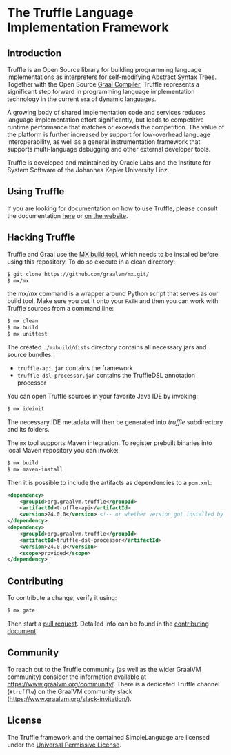 # The Truffle Language Implementation Framework

## Introduction

Truffle is an Open Source library for building programming language implementations as interpreters for self-modifying Abstract Syntax Trees.
Together with the Open Source [Graal Compiler](../compiler), Truffle represents a significant step
forward in programming language implementation technology in the current era of dynamic languages.

A growing  body of shared implementation code and services
reduces language implementation effort significantly, but leads to competitive runtime
performance that matches or exceeds the competition.  The value of the platform is further
increased by support for low-overhead language interoperability, as well as a general instrumentation
framework that supports multi-language debugging and other external developer tools.

Truffle is developed and maintained by Oracle Labs and the Institute for System
Software of the Johannes Kepler University Linz.

## Using Truffle

If you are looking for documentation on how to use Truffle, please consult the documentation [here](docs/README.md) or [on the website](https://www.graalvm.org/graalvm-as-a-platform/language-implementation-framework/).

## Hacking Truffle

Truffle and Graal use the [MX build tool](https://github.com/graalvm/mx/),
which needs to be installed before using this repository. To do so execute
in a clean directory:

```bash
$ git clone https://github.com/graalvm/mx.git/
$ mx/mx
```

the mx/*mx* command is a wrapper around Python script that serves as our build tool.
Make sure you put it onto your `PATH` and then you can work with Truffle
sources from a command line:

```bash
$ mx clean
$ mx build
$ mx unittest
```

The created `./mxbuild/dists` directory contains all necessary jars and source bundles.

  - `truffle-api.jar` contains the framework
  - `truffle-dsl-processor.jar` contains the TruffleDSL annotation processor

You can open Truffle sources in your favorite Java IDE by invoking:

```bash
$ mx ideinit
```

The necessary IDE metadata will then be generated into *truffle* subdirectory
and its folders.

The `mx` tool supports Maven integration. To register prebuilt binaries into local Maven
repository you can invoke:

```bash
$ mx build
$ mx maven-install
```

Then it is possible to include the artifacts as dependencies to a `pom.xml`:

```xml
<dependency>
    <groupId>org.graalvm.truffle</groupId>
    <artifactId>truffle-api</artifactId>
    <version>24.0.0</version> <!-- or whether version got installed by mx maven-install -->
</dependency>
<dependency>
    <groupId>org.graalvm.truffle</groupId>
    <artifactId>truffle-dsl-processor</artifactId>
    <version>24.0.0</version>
    <scope>provided</scope>
</dependency>
```

## Contributing

To contribute a change, verify it using:

```bash
$ mx gate
```
Then start a [pull request](https://help.github.com/articles/using-pull-requests/).
Detailed info can be found in the [contributing document](CONTRIBUTING.md).

## Community

To reach out to the Truffle community (as well as the wider GraalVM community) consider the information available at https://www.graalvm.org/community/.
There is a dedicated Truffle channel (`#truffle`) on the GraalVM community slack (https://www.graalvm.org/slack-invitation/).

## License

The Truffle framework and the contained SimpleLanguage are licensed under the [Universal Permissive License](LICENSE.md).
